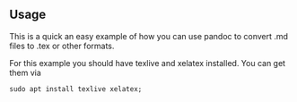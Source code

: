 ## Usage
This is a quick an easy example of how you can use pandoc to convert .md files to .tex or other formats.

For this example you should have texlive and xelatex installed. You can get them via

```
sudo apt install texlive xelatex;
```
